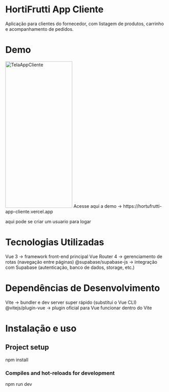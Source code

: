 # HortiFrutti App Cliente
Aplicação para clientes do fornecedor, com listagem de produtos, carrinho e acompanhamento de pedidos.

# Demo

<img width="209" height="457" alt="TelaAppCliente" src="https://github.com/user-attachments/assets/c10133b3-14c8-4178-b73d-09ceefa06471" />
Acesse aqui a demo -> https://hortufrutti-app-cliente.vercel.app

aqui pode se criar um usuario para logar


# Tecnologias Utilizadas

Vue 3
 → framework front-end principal
Vue Router 4
 → gerenciamento de rotas (navegação entre páginas)
@supabase/supabase-js
 → integração com Supabase (autenticação, banco de dados, storage, etc.)

 # Dependências de Desenvolvimento 
 Vite
 → bundler e dev server super rápido (substitui o Vue CLI)
@vitejs/plugin-vue
 → plugin oficial para Vue funcionar dentro do Vite

 # Instalação e uso 

## Project setup
npm install
### Compiles and hot-reloads for development
npm run dev



